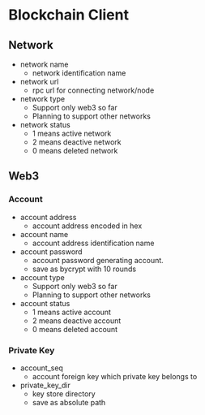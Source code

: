 # Blockchain Client

## Network
* network name
    * network identification name
* network url
    * rpc url for connecting network/node
* network type
    * Support only web3 so far
    * Planning to support other networks
* network status
    * 1 means active network
    * 2 means deactive network
    * 0 means deleted network


## Web3

### Account

* account address
    * account address encoded in hex
* account name
    * account address identification name
* account password
    * account password generating account.
    * save as bycrypt with 10 rounds
* account type
    * Support only web3 so far
    * Planning to support other networks
* account status
    * 1 means active account
    * 2 means deactive account
    * 0 means deleted account


### Private Key

* account_seq
    * account foreign key which private key belongs to
* private_key_dir
    * key store directory
    * save as absolute path
